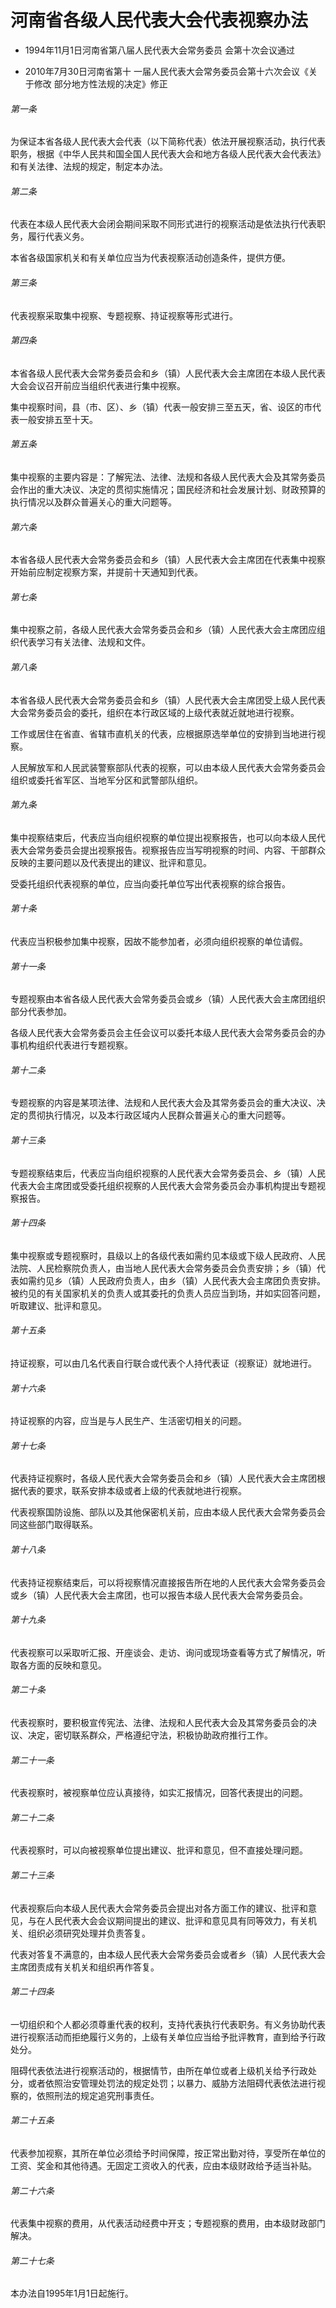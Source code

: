# 河南省各级人民代表大会代表视察办法

- 1994年11月1日河南省第八届人民代表大会常务委员
  会第十次会议通过

- 2010年7月30日河南省第十
  一届人民代表大会常务委员会第十六次会议《关于修改
  部分地方性法规的决定》修正

<!-- INFO END -->

###### 第一条

为保证本省各级人民代表大会代表（以下简称代表）依法开展视察活动，执行代表职务，根据《中华人民共和国全国人民代表大会和地方各级人民代表大会代表法》和有关法律、法规的规定，制定本办法。

###### 第二条

代表在本级人民代表大会闭会期间采取不同形式进行的视察活动是依法执行代表职务，履行代表义务。

本省各级国家机关和有关单位应当为代表视察活动创造条件，提供方便。

###### 第三条

代表视察采取集中视察、专题视察、持证视察等形式进行。

###### 第四条

本省各级人民代表大会常务委员会和乡（镇）人民代表大会主席团在本级人民代表大会会议召开前应当组织代表进行集中视察。

集中视察时间，县（市、区）、乡（镇）代表一般安排三至五天，省、设区的市代表一般安排五至十天。

###### 第五条

集中视察的主要内容是：了解宪法、法律、法规和各级人民代表大会及其常务委员会作出的重大决议、决定的贯彻实施情况；国民经济和社会发展计划、财政预算的执行情况以及群众普遍关心的重大问题等。

###### 第六条

本省各级人民代表大会常务委员会和乡（镇）人民代表大会主席团在代表集中视察开始前应制定视察方案，并提前十天通知到代表。

###### 第七条

集中视察之前，各级人民代表大会常务委员会和乡（镇）人民代表大会主席团应组织代表学习有关法律、法规和文件。

###### 第八条

本省各级人民代表大会常务委员会和乡（镇）人民代表大会主席团受上级人民代表大会常务委员会的委托，组织在本行政区域的上级代表就近就地进行视察。

工作或居住在省直、省辖市直机关的代表，应根据原选举单位的安排到当地进行视察。

人民解放军和人民武装警察部队代表的视察，可以由本级人民代表大会常务委员会组织或委托省军区、当地军分区和武警部队组织。

###### 第九条

集中视察结束后，代表应当向组织视察的单位提出视察报告，也可以向本级人民代表大会常务委员会提出视察报告。视察报告应当写明视察的时间、内容、干部群众反映的主要问题以及代表提出的建议、批评和意见。

受委托组织代表视察的单位，应当向委托单位写出代表视察的综合报告。

###### 第十条

代表应当积极参加集中视察，因故不能参加者，必须向组织视察的单位请假。

###### 第十一条

专题视察由本省各级人民代表大会常务委员会或乡（镇）人民代表大会主席团组织部分代表参加。

各级人民代表大会常务委员会主任会议可以委托本级人民代表大会常务委员会的办事机构组织代表进行专题视察。

###### 第十二条

专题视察的内容是某项法律、法规和人民代表大会及其常务委员会的重大决议、决定的贯彻执行情况，以及本行政区域内人民群众普遍关心的重大问题等。

###### 第十三条

专题视察结束后，代表应当向组织视察的人民代表大会常务委员会、乡（镇）人民代表大会主席团或受委托组织视察的人民代表大会常务委员会办事机构提出专题视察报告。

###### 第十四条

集中视察或专题视察时，县级以上的各级代表如需约见本级或下级人民政府、人民法院、人民检察院负责人，由当地人民代表大会常务委员会负责安排；乡（镇）代表如需约见乡（镇）人民政府负责人，由乡（镇）人民代表大会主席团负责安排。被约见的有关国家机关的负责人或其委托的负责人员应当到场，并如实回答问题，听取建议、批评和意见。

###### 第十五条

持证视察，可以由几名代表自行联合或代表个人持代表证（视察证）就地进行。

###### 第十六条

持证视察的内容，应当是与人民生产、生活密切相关的问题。

###### 第十七条

代表持证视察时，各级人民代表大会常务委员会和乡（镇）人民代表大会主席团根据代表的要求，联系安排本级或者上级的代表就地进行视察。

代表视察国防设施、部队以及其他保密机关前，应由本级人民代表大会常务委员会同这些部门取得联系。

###### 第十八条

代表持证视察结束后，可以将视察情况直接报告所在地的人民代表大会常务委员会或乡（镇）人民代表大会主席团，也可以报告本级人民代表大会常务委员会。

###### 第十九条

代表视察可以采取听汇报、开座谈会、走访、询问或现场查看等方式了解情况，听取各方面的反映和意见。

###### 第二十条

代表视察时，要积极宣传宪法、法律、法规和人民代表大会及其常务委员会的决议、决定，密切联系群众，严格遵纪守法，积极协助政府推行工作。

###### 第二十一条

代表视察时，被视察单位应认真接待，如实汇报情况，回答代表提出的问题。

###### 第二十二条

代表视察时，可以向被视察单位提出建议、批评和意见，但不直接处理问题。

###### 第二十三条

代表视察后向本级人民代表大会常务委员会提出对各方面工作的建议、批评和意见，与在人民代表大会会议期间提出的建议、批评和意见具有同等效力，有关机关、组织必须研究处理并负责答复。

代表对答复不满意的，由本级人民代表大会常务委员会或者乡（镇）人民代表大会主席团责成有关机关和组织再作答复。

###### 第二十四条

一切组织和个人都必须尊重代表的权利，支持代表执行代表职务。有义务协助代表进行视察活动而拒绝履行义务的，上级有关单位应当给予批评教育，直到给予行政处分。

阻碍代表依法进行视察活动的，根据情节，由所在单位或者上级机关给予行政处分，或者依照治安管理处罚法的规定处罚；以暴力、威胁方法阻碍代表依法进行视察的，依照刑法的规定追究刑事责任。

###### 第二十五条

代表参加视察，其所在单位必须给予时间保障，按正常出勤对待，享受所在单位的工资、奖金和其他待遇。无固定工资收入的代表，应由本级财政给予适当补贴。

###### 第二十六条

代表集中视察的费用，从代表活动经费中开支；专题视察的费用，由本级财政部门解决。

###### 第二十七条

本办法自1995年1月1日起施行。
